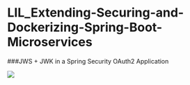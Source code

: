 # LIL_Extending-Securing-and-Dockerizing-Spring-Boot-Microservices

###JWS + JWK in a Spring Security OAuth2 Application


![](https://pandao.github.io/editor.md/examples/images/4.jpg)

